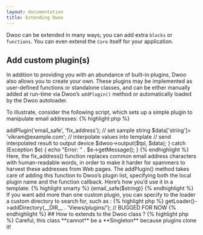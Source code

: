 ```yaml
---
layout: documentation
title: Extending Dwoo
---
```



Dwoo can be extended in many ways; you can add extra `blocks` or `functions`. You can even extend the `Core` itself for your application.

## Add custom plugin(s)
In addition to providing you with an abundance of built-in plugins, Dwoo also allows you to create your own. These plugins may be implemented as user-defined functions or standalone classes, and can be either manually added at run-time via Dwoo’s `addPlugin()` method or automatically loaded by the Dwoo autoloader.

To illustrate, consider the following script, which sets up a simple plugin to manipulate email addresses:
{% highlight php %}
<?php
// simple plugin
function fix_address(Core $core, $str) {
    return str_replace(
      array('@', '.', '-'), 
      array(' at ', ' dot ', ' dash '), 
      $str
    );
}

try {
    // create Core object
    $dwoo = new Dwoo();

    // read template file
    $tpl = new Dwoo_Template_File('tmpl/plugin.tpl');

    // add custom plugin
    $dwoo->addPlugin('email_safe', 'fix_address');

    // set sample string  
    $data['string']= 'vikram@example.com';

    // interpolate values into template
    // send interpolated result to output device
    $dwoo->output($tpl, $data);
} catch (Exception $e) {
  echo "Error: " . $e->getMessage();      
}
{% endhighlight %}

Here, the fix_address() function replaces common email address characters with human-readable words, in order to make it harder for spammers to harvest these addresses from Web pages. The addPlugin() method takes care of adding this function to Dwoo’s plugin list, specifying both the local plugin name and the function callback. Here’s how you’d use it in a template:
{% highlight smarty %}
{email_safe($string)}
{% endhighlight %}

If you want add more than one custom plugin, you can specify to the loader a custom directory to search for, such as :
{% highlight php %}
<?php
$this->getLoader()->addDirectory(__DIR__ . 'Views/plugins/'); // BUGGED FOR NOW
{% endhighlight %}

## How to extends to the Dwoo class ?
{% highlight php %}
<?php
class MyTemplate extends DWoo {

}
{% endhighlight %}
> Careful, this class **cannot** be a **Singleton** because plugins clone it!
